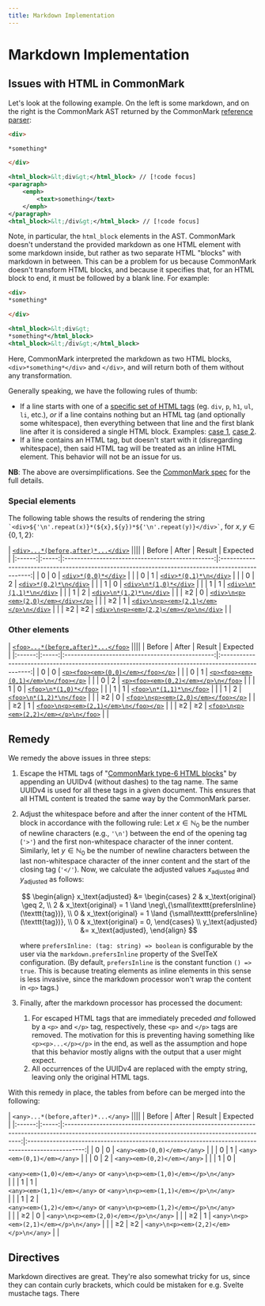 ```yaml
---
title: Markdown Implementation
---
```


<script lang="ts" setup>
import { PhXCircle, PhCheckCircle, PhCircle, PhDotsThreeCircle } from '@phosphor-icons/vue';
</script>

# Markdown Implementation

## Issues with HTML in CommonMark

Let's look at the following example. On the left is some markdown, and on the
right is the CommonMark AST returned by the CommonMark [reference
parser][div22something]:

<div class="flex flex-col gap-4 sm:flex-row">
<div class="w-full">

```markdown
<div>

*something*

</div>
```

</div>
<div class="w-full">

```xml
<html_block>&lt;div&gt;</html_block> // [!code focus]
<paragraph>
    <emph>
        <text>something</text>
    </emph>
</paragraph>
<html_block>&lt;/div&gt;</html_block> // [!code focus]
```

</div>
</div>

Note, in particular, the `html_block` elements in the AST. CommonMark doesn't
understand the provided markdown as one HTML element with some markdown inside,
but rather as two separate HTML "blocks" with markdown in between. This can be a
problem for us because CommonMark doesn't transform HTML blocks, and because it
specifies that, for an HTML block to end, it must be followed by a blank line.
For example:

<div class="flex flex-col gap-4 sm:flex-row">
<div class="w-full">

```markdown
<div>
*something*

</div>
```

</div>
<div class="w-full">

```xml
<html_block>&lt;div&gt;
*something*</html_block>
<html_block>&lt;/div&gt;</html_block>
```

</div>
</div>

Here, CommonMark interpreted the markdown as two HTML blocks,
`<div>*something*</div>` and `</div>`, and will return both of them without any
transformation.

Generally speaking, we have the following rules of thumb:

-   If a line starts with one of a [specific set of HTML tags][html-blocks] (eg.
    `div`, `p`, `h1`, `ul`, `li`, etc.), _or_ if a line contains nothing but an
    HTML tag (and optionally some whitespace), then everything between that line
    and the first blank line after it is considered a single HTML block.
    Examples: [case 1], [case 2].
-   If a line contains an HTML tag, but doesn't start with it (disregarding
    whitespace), then said HTML tag will be treated as an inline HTML element.
    This behavior will not be an issue for us.

**NB**: The above are oversimplifications. See the [CommonMark spec][html-blocks]
for the full details.

### Special elements

The following table shows the results of rendering the string
`` `<div>${'\n'.repeat(x)}*(${x},${y})*${'\n'.repeat(y)}</div>` ``, for $x,y\in\{0,1,2\}$:

|  [`<div>...*(before,after)*...</div>`][divAll]  ||||
| Before | After |                     Result                      |                                             Expected                                             |
|:------:|:-----:|:-----------------------------------------------:|:------------------------------------------------------------------------------------------------:|
|   0    |   0   |          [`<div>*(0,0)*</div>`][div00]          |   <PhCircle color="var(--hig-brown)" class="opacity-90 inline" :size="20" weight="duotone" />    |
|   0    |   1   |         [`<div>*(0,1)*\n</div>`][div01]         |   <PhCircle color="var(--hig-brown)" class="opacity-90 inline" :size="20" weight="duotone" />    |
|   0    |   2   |         [`<div>*(0,2)*\n</div>`][div02]         |   <PhCircle color="var(--hig-brown)" class="opacity-90 inline" :size="20" weight="duotone" />    |
|   1    |   0   |         [`<div>\n*(1,0)*</div>`][div10]         |   <PhCircle color="var(--hig-brown)" class="opacity-90 inline" :size="20" weight="duotone" />    |
|   1    |   1   |        [`<div>\n*(1,1)*\n</div>`][div11]        |   <PhCircle color="var(--hig-brown)" class="opacity-90 inline" :size="20" weight="duotone" />    |
|   1    |   2   |        [`<div>\n*(1,2)*\n</div>`][div12]        |   <PhCircle color="var(--hig-brown)" class="opacity-90 inline" :size="20" weight="duotone" />    |
|   ≥2   |   0   |  [`<div>\n<p><em>(2,0)</em></div></p>`][div20]  |    <PhXCircle color="var(--hig-red)" class="opacity-90 inline" :size="20" weight="duotone" />    |
|   ≥2   |   1   | [`<div>\n<p><em>(2,1)</em></p>\n</div>`][div21] | <PhCheckCircle color="var(--hig-green)" class="opacity-90 inline" :size="20" weight="duotone" /> |
|   ≥2   |  ≥2   | [`<div>\n<p><em>(2,2)</em></p>\n</div>`][div22] | <PhCheckCircle color="var(--hig-green)" class="opacity-90 inline" :size="20" weight="duotone" /> |


### Other elements

|  [`<foo>...*(before,after)*...</foo>`][fooAll]  ||||
| Before | After |                     Result                      |                                             Expected                                             |
|:------:|:-----:|:-----------------------------------------------:|:------------------------------------------------------------------------------------------------:|
|   0    |   0   |   [`<p><foo><em>(0,0)</em></foo></p>`][foo00]   | <PhCheckCircle color="var(--hig-green)" class="opacity-90 inline" :size="20" weight="duotone" /> |
|   0    |   1   |  [`<p><foo><em>(0,1)</em>\n</foo></p>`][foo01]  | <PhCheckCircle color="var(--hig-green)" class="opacity-90 inline" :size="20" weight="duotone" /> |
|   0    |   2   |  [`<p><foo><em>(0,2)</em></p>\n</foo>`][foo02]  |    <PhXCircle color="var(--hig-red)" class="opacity-90 inline" :size="20" weight="duotone" />    |
|   1    |   0   |         [`<foo>\n*(1,0)*</foo>`][foo10]         |   <PhCircle color="var(--hig-brown)" class="opacity-90 inline" :size="20" weight="duotone" />    |
|   1    |   1   |        [`<foo>\n*(1,1)*\n</foo>`][foo11]        |   <PhCircle color="var(--hig-brown)" class="opacity-90 inline" :size="20" weight="duotone" />    |
|   1    |   2   |        [`<foo>\n*(1,2)*\n</foo>`][foo12]        |   <PhCircle color="var(--hig-brown)" class="opacity-90 inline" :size="20" weight="duotone" />    |
|   ≥2   |   0   |  [`<foo>\n<p><em>(2,0)</em></foo></p>`][foo20]  |    <PhXCircle color="var(--hig-red)" class="opacity-90 inline" :size="20" weight="duotone" />    |
|   ≥2   |   1   | [`<foo>\n<p><em>(2,1)</em>\n</foo></p>`][foo21] |    <PhXCircle color="var(--hig-red)" class="opacity-90 inline" :size="20" weight="duotone" />    |
|   ≥2   |  ≥2   | [`<foo>\n<p><em>(2,2)</em></p>\n</foo>`][foo22] | <PhCheckCircle color="var(--hig-green)" class="opacity-90 inline" :size="20" weight="duotone" /> |

<!-- <foo>\n<p><em>(2,0)</em></foo></p> -->

## Remedy

We remedy the above issues in three steps:

1.  Escape the HTML tags of "[CommonMark type-6 HTML blocks][html-blocks]" by
    appending an UUIDv4 (without dashes) to the tag name. The same UUIDv4 is
    used for all these tags in a given document. This ensures that all HTML
    content is treated the same way by the CommonMark parser.
2.  Adjust the whitespace before and after the inner content of the HTML block
    in accordance with the following rule: Let $x\in\mathbb{N}_0$ be the
    number of newline characters (e.g., `'\n'`) between the end of the opening
    tag (`'>'`) and the first non-whitespace character of the inner content. Similarly,
    let $y\in\mathbb{N}_0$ be the number of newline characters between the last
    non-whitespace character of the inner content and the start of the closing
    tag (`'</'`). Now, we calculate the adjusted values $x_\text{adjusted}$ and
    $y_\text{adjusted}$ as follows:

    $$
    \begin{align}
        x_\text{adjusted} &=
            \begin{cases}
                2 & x_\text{original} \geq 2, \\
                2 & x_\text{original} = 1 \land \neg\,{\small\texttt{prefersInline}(\texttt{tag})}, \\
                0 & x_\text{original} = 1 \land {\small\texttt{prefersInline}(\texttt{tag})}, \\
                0 & x_\text{original} = 0,
            \end{cases} \\
        y_\text{adjusted} &= x_\text{adjusted},
    \end{align}
    $$

    where `prefersInline: (tag: string) => boolean` is configurable by the user
    via the `markdown.prefersInline` property of the SvelTeX configuration. (By
    default, `prefersInline` is the constant function `() => true`. This is
    because treating elements as inline elements in this sense is less invasive,
    since the markdown processor won't wrap the content in `<p>` tags.)
3.  Finally, after the markdown processor has processed the document:
    1.  For escaped HTML tags that are immediately preceded _and_ followed by a
        `<p>` and `</p>` tag, respectively, these `<p>` and `</p>` tags are
        removed. The motivation for this is preventing having something like
        `<p><p>...</p></p>` in the end, as well as the assumption and hope that
        this behavior mostly aligns with the output that a user might expect.
    2.  All occurrences of the UUIDv4 are replaced with the empty string,
        leaving only the original HTML tags.


With this remedy in place, the tables from before can be merged into the
following:


|  `<any>...*(before,after)*...</any>`  ||||
| Before | After |                                                                     Result                                                                     |                                             Expected                                             |
|:------:|:-----:|:----------------------------------------------------------------------------------------------------------------------------------------------:|:------------------------------------------------------------------------------------------------:|
|   0    |   0   |                                                          `<any><em>(0,0)</em></any>`                                                           | <PhCheckCircle color="var(--hig-green)" class="opacity-90 inline" :size="20" weight="duotone" /> |
|   0    |   1   |                                                          `<any><em>(0,1)</em></any>`                                                           | <PhCheckCircle color="var(--hig-green)" class="opacity-90 inline" :size="20" weight="duotone" /> |
|   0    |   2   |                                                          `<any><em>(0,2)</em></any>`                                                           | <PhCheckCircle color="var(--hig-green)" class="opacity-90 inline" :size="20" weight="duotone" /> |
|   1    |   0   | <div class="inline-flex flex-col "> <span> `<any><em>(1,0)</em></any>` or </span> <span> `<any>\n<p><em>(1,0)</em></p>\n</any>` </span> </div> | <PhCheckCircle color="var(--hig-gray)" class="opacity-90 inline" :size="20" weight="duotone" />  |
|   1    |   1   | <div class="inline-flex flex-col "> <span> `<any><em>(1,1)</em></any>` or </span> <span> `<any>\n<p><em>(1,1)</em></p>\n</any>` </span> </div> | <PhCheckCircle color="var(--hig-gray)" class="opacity-90 inline" :size="20" weight="duotone" />  |
|   1    |   2   | <div class="inline-flex flex-col "> <span> `<any><em>(1,2)</em></any>` or </span> <span> `<any>\n<p><em>(1,2)</em></p>\n</any>` </span> </div> | <PhCheckCircle color="var(--hig-gray)" class="opacity-90 inline" :size="20" weight="duotone" />  |
|   ≥2   |   0   |                                                     `<any>\n<p><em>(2,0)</em></p>\n</any>`                                                     | <PhCheckCircle color="var(--hig-green)" class="opacity-90 inline" :size="20" weight="duotone" /> |
|   ≥2   |   1   |                                                     `<any>\n<p><em>(2,1)</em></p>\n</any>`                                                     | <PhCheckCircle color="var(--hig-green)" class="opacity-90 inline" :size="20" weight="duotone" /> |
|   ≥2   |  ≥2   |                                                     `<any>\n<p><em>(2,2)</em></p>\n</any>`                                                     | <PhCheckCircle color="var(--hig-green)" class="opacity-90 inline" :size="20" weight="duotone" /> |




## Directives

Markdown directives are great. They're also somewhat tricky for us, since they can contain curly brackets, which could be mistaken for e.g. Svelte mustache tags. There




<!-- Dingus -->

[html-blocks]: https://spec.commonmark.org/0.31.2/#html-blocks

[case 1]: https://spec.commonmark.org/dingus/?text=%3Cdiv%3E**text**%0Athis%20is%20all%20just%20_one_%20HTML%20block%2C%0Aand%20none%20of%20it%20will%20be%20transformed%0Ain%20any%20way.%20For%20example%3A%20**not%20bold**.%0AHowever%2C%20if%20we%20add%20one%20blank%20line...%0A%0A...then%20everything%20after%20that%20is%20back%20to%20normal%3B%20for%20example%3A%20**bold**.#result
[case 2]: https://spec.commonmark.org/dingus/?text=%3Csome-tag%20possibly-with%3D%22attributes%22%3E%0Athis%20is%20all%20just%20_one_%20HTML%20block%2C%0Aand%20none%20of%20it%20will%20be%20transformed%0Ain%20any%20way.%20For%20example%3A%20**not%20bold**.%0AHowever%2C%20if%20we%20add%20one%20blank%20line...%0A%0A...then%20everything%20after%20that%20is%20back%20to%20normal%3B%20for%20example%3A%20**bold**.#result

[div22something]: https://spec.commonmark.org/dingus/?text=%3Cdiv%3E%0A%0A*something*%0A%0A%3C%2Fdiv%3E#result


[div00]: https://spec.commonmark.org/dingus/?text=%3Cdiv%3E*(0%2C0)*%3C%2Fdiv%3E#result
[div01]: https://spec.commonmark.org/dingus/?text=%3Cdiv%3E*(0%2C1)*%0A%3C%2Fdiv%3E#result
[div02]: https://spec.commonmark.org/dingus/?text=%3Cdiv%3E*(0%2C2)*%0A%0A%3C%2Fdiv%3E#result
[div10]: https://spec.commonmark.org/dingus/?text=%3Cdiv%3E*(1%2C0)*%3C%2Fdiv%3E#result
[div11]: https://spec.commonmark.org/dingus/?text=%3Cdiv%3E*(1%2C1)*%0A%3C%2Fdiv%3E#result
[div12]: https://spec.commonmark.org/dingus/?text=%3Cdiv%3E*(1%2C2)*%0A%0A%3C%2Fdiv%3E#result
[div20]: https://spec.commonmark.org/dingus/?text=%3Cdiv%3E%0A%0A*(2%2C0)*%3C%2Fdiv%3E#result
[div21]: https://spec.commonmark.org/dingus/?text=%3Cdiv%3E%0A%0A*(2%2C1)*%0A%3C%2Fdiv%3E#result
[div22]: https://spec.commonmark.org/dingus/?text=%3Cdiv%3E%0A%0A*(2%2C2)*%0A%0A%3C%2Fdiv%3E#result
[divAll]: https://spec.commonmark.org/dingus/?text=%3Cdiv%3E*(0%2C0)*%3C%2Fdiv%3E%0A%0A%3Cdiv%3E*(0%2C1)*%0A%3C%2Fdiv%3E%0A%0A%3Cdiv%3E*(0%2C2)*%0A%0A%3C%2Fdiv%3E%0A%0A%3Cdiv%3E%0A*(1%2C0)*%3C%2Fdiv%3E%0A%0A%3Cdiv%3E%0A*(1%2C1)*%0A%3C%2Fdiv%3E%0A%0A%3Cdiv%3E%0A*(1%2C2)*%0A%0A%3C%2Fdiv%3E%0A%0A%3Cdiv%3E%0A%0A*(2%2C0)*%3C%2Fdiv%3E%0A%0A%3Cdiv%3E%0A%0A*(2%2C1)*%0A%3C%2Fdiv%3E%0A%0A%3Cdiv%3E%0A%0A*(2%2C2)*%0A%0A%3C%2Fdiv%3E#result


[foo00]: https://spec.commonmark.org/dingus/?text=%3Cfoo%3E*(0%2C0)*%3C%2Ffoo%3E#result
[foo01]: https://spec.commonmark.org/dingus/?text=%3Cfoo%3E*(0%2C1)*%0A%3C%2Ffoo%3E#result
[foo02]: https://spec.commonmark.org/dingus/?text=%3Cfoo%3E*(0%2C2)*%0A%0A%3C%2Ffoo%3E#result
[foo10]: https://spec.commonmark.org/dingus/?text=%3Cfoo%3E%0A*(1%2C0)*%3C%2Ffoo%3E#result
[foo11]: https://spec.commonmark.org/dingus/?text=%3Cfoo%3E%0A*(1%2C1)*%0A%3C%2Ffoo%3E#result
[foo12]: https://spec.commonmark.org/dingus/?text=%3Cfoo%3E%0A*(1%2C2)*%0A%0A%3C%2Ffoo%3E#result
[foo20]: https://spec.commonmark.org/dingus/?text=%3Cfoo%3E%0A%0A*(2%2C0)*%3C%2Ffoo%3E#result
[foo21]: https://spec.commonmark.org/dingus/?text=%3Cfoo%3E%0A%0A*(2%2C1)*%0A%3C%2Ffoo%3E#result
[foo22]: https://spec.commonmark.org/dingus/?text=%3Cfoo%3E%0A%0A*(2%2C2)*%0A%0A%3C%2Ffoo%3E#result
[fooAll]: https://spec.commonmark.org/dingus/?text=%3Cfoo%3E*(0%2C0)*%3C%2Ffoo%3E%0A%0A%3Cfoo%3E*(0%2C1)*%0A%3C%2Ffoo%3E%0A%0A%3Cfoo%3E*(0%2C2)*%0A%0A%3C%2Ffoo%3E%0A%0A%3Cfoo%3E%0A*(1%2C0)*%3C%2Ffoo%3E%0A%0A%3Cfoo%3E%0A*(1%2C1)*%0A%3C%2Ffoo%3E%0A%0A%3Cfoo%3E%0A*(1%2C2)*%0A%0A%3C%2Ffoo%3E%0A%0A%3Cfoo%3E%0A%0A*(2%2C0)*%3C%2Ffoo%3E%0A%0A%3Cfoo%3E%0A%0A*(2%2C1)*%0A%3C%2Ffoo%3E%0A%0A%3Cfoo%3E%0A%0A*(2%2C2)*%0A%0A%3C%2Ffoo%3E#result



